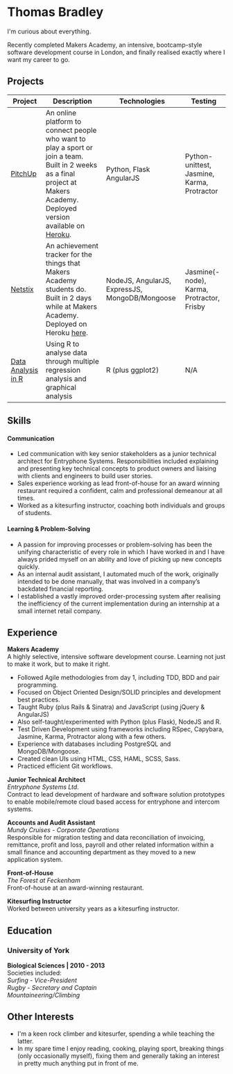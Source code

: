 # Thomas Bradley

I'm curious about everything.

Recently completed Makers Academy, an intensive, bootcamp-style software development course in London, and finally realised exactly where I want my career to go.

## Projects
| Project | Description | Technologies | Testing |
|---|------------|---|---|
| [PitchUp](https://github.com/trbradley/pitchup) | An online platform to connect people who want to play a sport or join a team. Built in 2 weeks as a final project at Makers Academy. Deployed version available on [Heroku](http://pitchup.herokuapp.com).  | Python, Flask AngularJS | Python-unittest, Jasmine, Karma, Protractor |
| [Netstix](https://github.com/trbradley/netstix) | An achievement tracker for the things that Makers Academy students do. Built in 2 days while at Makers Academy. Deployed on Heroku [here](http://netstix.herokuapp.com). | NodeJS, AngularJS, ExpressJS, MongoDB/Mongoose | Jasmine(-node), Karma, Protractor, Frisby |
| [Data Analysis in R](https://github.com/trbradley/applying-R-to-data) | Using R to analyse data through multiple regression analysis and graphical analysis | R (plus ggplot2) | N/A |

## Skills
#### Communication  
  - Led communication with key senior stakeholders as a junior technical architect for Entryphone Systems. Responsibilities included explaining and presenting key technical concepts to product owners and liaising with clients and engineers to build user stories.
  - Sales experience working as lead front-of-house for an award winning restaurant required a confident, calm and professional demeanour at all times.
  - Worked as a kitesurfing instructor, coaching both individuals and groups of students.
  
#### Learning & Problem-Solving
  - A passion for improving processes or problem-solving has been the unifying characteristic of every role in which I have worked in and I have always prided myself on an ability and love of picking up new concepts quickly.
  - As an internal audit assistant, I automated much of the work, originally intended to be done manually, that was involved in a company’s backdated financial reporting.
  - I established a vastly improved order-processing system after realising the inefficiency of the current implementation during an internship at a small internet retail company.
  
## Experience

**Makers Academy**  
A highly selective, intensive software development course. Learning not just to make it work, but to make it right.

  - Followed Agile methodologies from day 1, including TDD, BDD and pair programming.
  - Focused on Object Oriented Design/SOLID principles and development best practices.
  - Taught Ruby (plus Rails & Sinatra) and JavaScript (using jQuery & AngularJS)
  - Also self-taught/experimented with Python (plus Flask), NodeJS and R.
  - Test Driven Development using frameworks including RSpec, Capybara, Jasmine, Karma, Protractor along with a few others.
  - Experience with databases including PostgreSQL and MongoDB/Mongoose.
  - Created clean UIs using HTML, CSS, HAML, SCSS, Sass.
  - Practiced efficient Git workflows.

**Junior Technical Architect**  
*Entryphone Systems Ltd.*  
Contract to lead development of hardware and software solution prototypes to enable mobile/remote cloud based access for entryphone and intercom systems.

**Accounts and Audit Assistant**  
*Mundy Cruises - Corporate Operations*  
Responsible for migration testing and data reconciliation of invoicing, remittance, profit and loss, payroll and other related information within a small finance and accounting department as they moved to a new application system.

**Front-of-House**  
*The Forest at Feckenham*  
Front-of-house at an award-winning restaurant.

**Kitesurfing Instructor**  
Worked between university years as a kitesurfing instructor.

## Education
### University of York  
**Biological Sciences  |  2010 - 2013**  
Societies included:  
*Surfing - Vice-President*  
*Rugby - Secretary and Captain*  
*Mountaineering/Climbing*
  
## Other Interests
  - I'm a keen rock climber and kitesurfer, spending a while teaching the latter.
  - In my spare time I enjoy reading, cooking, playing sport, breaking things (only occasionally myself), fixing them and generally taking an interest in pretty much anything put in front of me.
